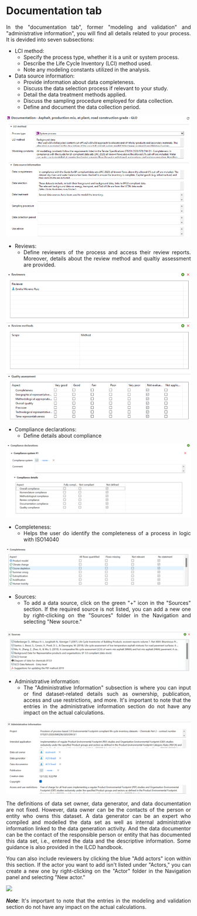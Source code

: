 <div style='text-align: justify;'>

# Documentation tab

In the "documentation tab", former "modeling and validation" and "administrative information", you will find all details related to your process. It is devided into seven subsections:

- LCI method: 
	- Specify the process type, whether it is a unit or system process.
	- Describe the Life Cycle Inventory (LCI) method used.
	- Note any modeling constants utilized in the analysis.
- Data source information:
	- Provide information about data completeness.
	- Discuss the data selection process if relevant to your study.
	- Detail the data treatment methods applied.
	- Discuss the sampling procedure employed for data collection.
	- Define and document the data collection period.

![](../media/sources_1.png) 




- Reviews:
	- Define reviewers of the process and access their review reports. Moreover, details about the review method and qualtiy assessment are provided.
	
![](../media/source_review.png)  


- Compliance declarations:
	- Define details about compliance
	
![](../media/source_compliance.png)  


- Completeness:
	- Helps the user do identify the completeness of a process in logic with ISO14040
	
![](../media/source_completeness.png)  



- Sources:
	- To add a data source, click on the green "+" icon in the "Sources" section. If the required source is not listed, you can add a new one by right-clicking on the "Sources" folder in the Navigation and selecting "New source."
	
![](../media/source_sources.png)  


- Administrative information:
	- The "Administrative Information" subsection is where you can input or find dataset-related details such as ownership, publication, access and use restrictions, and more. It's important to note that the entries in the administrative information section do not have any impact on the actual calculations.

![](../media/administrative_information.png)  


The definitions of data set owner, data generator, and data documentation are not fixed. However, data owner can be the contacts of the person or entity who owns this dataset. A data generator can be an expert who compiled and modelled the data set as well as internal administrative information linked to the data generation activity. And the data documentor can be the contact of the responsible person or entity that has documented this data set, i.e., entered the data and the descriptive information. Some guidance is also provided in the ILCD handbook.

You can also include reviewers by clicking the blue "Add actors" icon within this section. If the actor you want to add isn't listed under "Actors," you can create a new one by right-clicking on the "Actor" folder in the Navigation panel and selecting "New actor."

![](../media/add_actor.png)  


**_Note_**: It's important to note that the entries in the modeling and validation section do not have any impact on the actual calculations.




</div>
